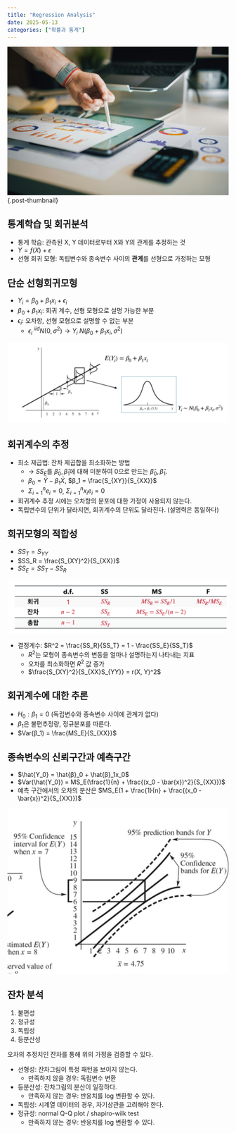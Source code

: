 ```yaml
---
title: "Regression Analysis"
date: 2025-05-13
categories: ["확률과 통계"]
---
```


![](/img/stat-thumb.jpg){.post-thumbnail}

## 통계학습 및 회귀분석

- 통계 학습: 관측된 X, Y 데이터로부터 X와 Y의 관계를 추정하는 것
- $Y = f(X) + ϵ$
- 선형 회귀 모형: 독립변수와 종속변수 사이의 **관계**를 선형으로 가정하는 모형

## 단순 선형회귀모형

- $Y_i = β_0 + β_1x_i + ϵ_i$
- $β_0 + β_1x_i$: 회귀 계수, 선형 모형으로 설명 가능한 부분
- $ϵ_i$: 오차항, 선형 모형으로 설명할 수 없는 부분
    - $ϵ_i ~^{iid} N(0, σ^2) → Y_i ~ N(β_0 + β_1x_i, σ^2)$

![$Y_i$는 iid는 아니다.](img/2025-06-01-13-05-37.png)

## 회귀계수의 추정

- 최소 제곱법: 잔차 제곱합을 최소화하는 방법
    - → $SS_E$를 $\hat{β}_0, \hat{β}_1$에 대해 미분하여 0으로 만드는 $\hat{β}_0, \hat{β}_1$.
    - $β_0 = \bar{Y} - β_1\bar{X}$, $β_1 = \frac{S_{XY}}{S_{XX}}$
    - $Σ_{i=1}^n e_i = 0$, $Σ_{i=1}^n x_ie_i = 0$
- 회귀계수 추정 시에는 오차항의 분포에 대한 가정이 사용되지 않는다.
- 독립변수의 단위가 달라지면, 회귀계수의 단위도 달라진다. (설명력은 동일하다)

## 회귀모형의 적합성

- $SS_T = S_{YY}$
- $SS_R = \frac{S_{XY}^2}{S_{XX}}$
- $SS_E = SS_T - SS_R$

![모형 적합성](img/2025-06-01-13-53-07.png)
- 결정계수: $R^2 = \frac{SS_R}{SS_T} = 1 - \frac{SS_E}{SS_T}$
    - $R^2$는 모형이 종속변수의 변동을 얼마나 설명하는지 나타내는 지표
    - 오차를 최소화하면 $R^2$ 값 증가
    - $\frac{S_{XY}^2}{S_{XX}S_{YY}} = r(X, Y)^2$

## 회귀계수에 대한 추론

- $H_0: β_1 = 0$ (독립변수와 종속변수 사이에 관계가 없다)
- $β_1$은 불편추정량, 정규분포를 따른다.
- $Var(β_1) = \frac{MS_E}{S_{XX}}$

## 종속변수의 신뢰구간과 예측구간

- $\hat{Y_0} = \hat{β}_0 + \hat{β}_1x_0$
- $Var(\hat{Y_0}) = MS_E(\frac{1}{n} + \frac{(x_0 - \bar{x})^2}{S_{XX}})$
- 예측 구간에서의 오차의 분산은 $MS_E(1 + \frac{1}{n} + \frac{(x_0 - \bar{x})^2}{S_{XX}})$

![종속변수의 예측 / 신뢰구간은 평균일 때 가장 짧음](img/2025-06-01-14-30-27.png)

## 잔차 분석

1. 불편성
1. 정규성
1. 독립성
1. 등분산성

오차의 추정치인 잔차를 통해 위의 가정을 검증할 수 있다.

- 선형성: 잔차그림이 특정 패턴을 보이지 않는다.
    - 만족하지 않을 경우: 독립변수 변환
- 등분산성: 잔차그림의 분산이 일정하다.
    - 만족하지 않는 경우: 반응치를 log 변환할 수 있다.
- 독립성: 시계열 데이터의 경우, 자기상관을 고려해야 한다.
- 정규성: normal Q-Q plot / shapiro-wilk test
    - 만족하지 않는 경우: 반응치를 log 변환할 수 있다.
